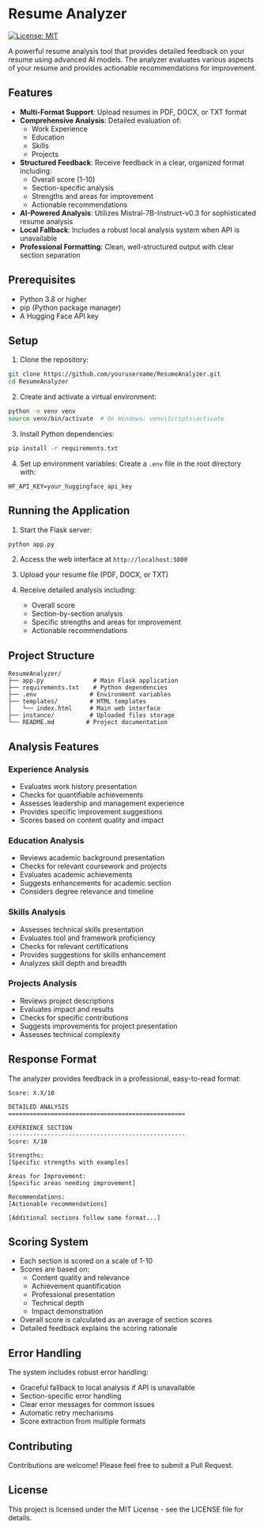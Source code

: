 # Resume Analyzer

[![License: MIT](https://img.shields.io/badge/License-MIT-yellow.svg)](https://opensource.org/licenses/MIT)

A powerful resume analysis tool that provides detailed feedback on your resume using advanced AI models. The analyzer evaluates various aspects of your resume and provides actionable recommendations for improvement.

## Features

- **Multi-Format Support**: Upload resumes in PDF, DOCX, or TXT format
- **Comprehensive Analysis**: Detailed evaluation of:
  - Work Experience
  - Education
  - Skills
  - Projects
- **Structured Feedback**: Receive feedback in a clear, organized format including:
  - Overall score (1-10)
  - Section-specific analysis
  - Strengths and areas for improvement
  - Actionable recommendations
- **AI-Powered Analysis**: Utilizes Mistral-7B-Instruct-v0.3 for sophisticated resume analysis
- **Local Fallback**: Includes a robust local analysis system when API is unavailable
- **Professional Formatting**: Clean, well-structured output with clear section separation

## Prerequisites

- Python 3.8 or higher
- pip (Python package manager)
- A Hugging Face API key

## Setup

1. Clone the repository:
```bash
git clone https://github.com/yourusername/ResumeAnalyzer.git
cd ResumeAnalyzer
```

2. Create and activate a virtual environment:
```bash
python -m venv venv
source venv/bin/activate  # On Windows: venv\Scripts\activate
```

3. Install Python dependencies:
```bash
pip install -r requirements.txt
```

4. Set up environment variables:
Create a `.env` file in the root directory with:
```
HF_API_KEY=your_huggingface_api_key
```

## Running the Application

1. Start the Flask server:
```bash
python app.py
```

2. Access the web interface at `http://localhost:5000`

3. Upload your resume file (PDF, DOCX, or TXT)

4. Receive detailed analysis including:
   - Overall score
   - Section-by-section analysis
   - Specific strengths and areas for improvement
   - Actionable recommendations

## Project Structure

```
ResumeAnalyzer/
├── app.py              # Main Flask application
├── requirements.txt    # Python dependencies
├── .env               # Environment variables
├── templates/         # HTML templates
│   └── index.html     # Main web interface
├── instance/          # Uploaded files storage
└── README.md         # Project documentation
```

## Analysis Features

### Experience Analysis
- Evaluates work history presentation
- Checks for quantifiable achievements
- Assesses leadership and management experience
- Provides specific improvement suggestions
- Scores based on content quality and impact

### Education Analysis
- Reviews academic background presentation
- Checks for relevant coursework and projects
- Evaluates academic achievements
- Suggests enhancements for academic section
- Considers degree relevance and timeline

### Skills Analysis
- Assesses technical skills presentation
- Evaluates tool and framework proficiency
- Checks for relevant certifications
- Provides suggestions for skills enhancement
- Analyzes skill depth and breadth

### Projects Analysis
- Reviews project descriptions
- Evaluates impact and results
- Checks for specific contributions
- Suggests improvements for project presentation
- Assesses technical complexity

## Response Format

The analyzer provides feedback in a professional, easy-to-read format:

```
Score: X.X/10

DETAILED ANALYSIS
==================================================

EXPERIENCE SECTION
--------------------------------------------------
Score: X/10

Strengths:
[Specific strengths with examples]

Areas for Improvement:
[Specific areas needing improvement]

Recommendations:
[Actionable recommendations]

[Additional sections follow same format...]
```

## Scoring System

- Each section is scored on a scale of 1-10
- Scores are based on:
  - Content quality and relevance
  - Achievement quantification
  - Professional presentation
  - Technical depth
  - Impact demonstration
- Overall score is calculated as an average of section scores
- Detailed feedback explains the scoring rationale

## Error Handling

The system includes robust error handling:
- Graceful fallback to local analysis if API is unavailable
- Section-specific error handling
- Clear error messages for common issues
- Automatic retry mechanisms
- Score extraction from multiple formats

## Contributing

Contributions are welcome! Please feel free to submit a Pull Request.

## License

This project is licensed under the MIT License - see the LICENSE file for details. 